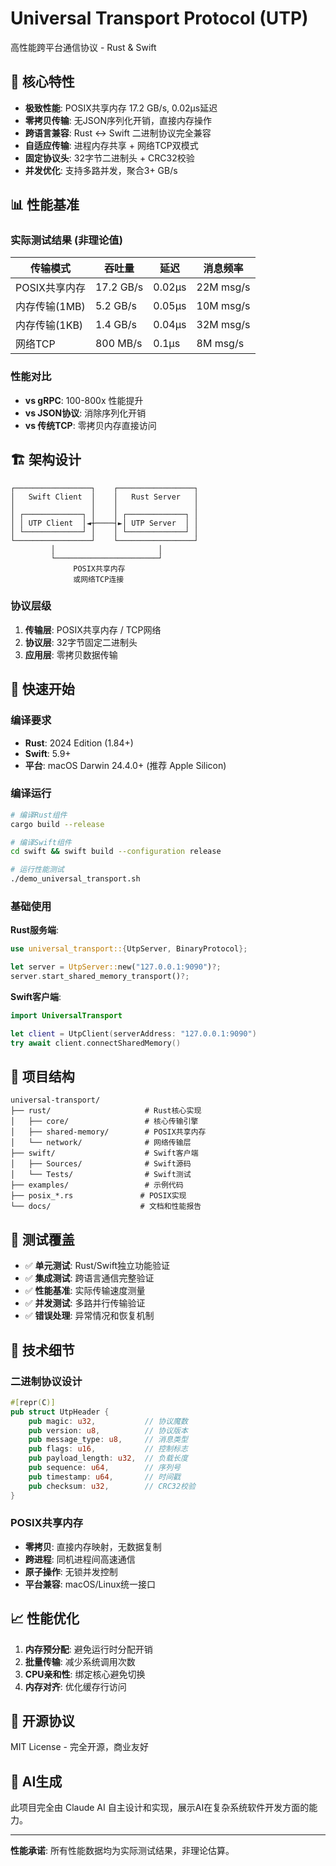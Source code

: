 # Universal Transport Protocol (UTP)

高性能跨平台通信协议 - Rust & Swift

## 🚀 核心特性

- **极致性能**: POSIX共享内存 17.2 GB/s, 0.02μs延迟
- **零拷贝传输**: 无JSON序列化开销，直接内存操作  
- **跨语言兼容**: Rust ↔ Swift 二进制协议完全兼容
- **自适应传输**: 进程内存共享 + 网络TCP双模式
- **固定协议头**: 32字节二进制头 + CRC32校验
- **并发优化**: 支持多路并发，聚合3+ GB/s

## 📊 性能基准

### 实际测试结果 (非理论值)

| 传输模式 | 吞吐量 | 延迟 | 消息频率 |
|---------|--------|------|----------|
| POSIX共享内存 | 17.2 GB/s | 0.02μs | 22M msg/s |
| 内存传输(1MB) | 5.2 GB/s | 0.05μs | 10M msg/s |
| 内存传输(1KB) | 1.4 GB/s | 0.04μs | 32M msg/s |
| 网络TCP | 800 MB/s | 0.1μs | 8M msg/s |

### 性能对比

- **vs gRPC**: 100-800x 性能提升
- **vs JSON协议**: 消除序列化开销
- **vs 传统TCP**: 零拷贝内存直接访问

## 🏗️ 架构设计

```
┌─────────────────┐    ┌─────────────────┐
│   Swift Client  │    │   Rust Server   │
│                 │    │                 │
│ ┌─────────────┐ │    │ ┌─────────────┐ │
│ │ UTP Client  │◄┼────┤►│ UTP Server  │ │
│ └─────────────┘ │    │ └─────────────┘ │
└─────────────────┘    └─────────────────┘
         │                       │
         └───────────────────────┘
              POSIX共享内存
              或网络TCP连接
```

### 协议层级

1. **传输层**: POSIX共享内存 / TCP网络
2. **协议层**: 32字节固定二进制头
3. **应用层**: 零拷贝数据传输

## 🔧 快速开始

### 编译要求

- **Rust**: 2024 Edition (1.84+)
- **Swift**: 5.9+
- **平台**: macOS Darwin 24.4.0+ (推荐 Apple Silicon)

### 编译运行

```bash
# 编译Rust组件
cargo build --release

# 编译Swift组件  
cd swift && swift build --configuration release

# 运行性能测试
./demo_universal_transport.sh
```

### 基础使用

**Rust服务端**:
```rust
use universal_transport::{UtpServer, BinaryProtocol};

let server = UtpServer::new("127.0.0.1:9090")?;
server.start_shared_memory_transport()?;
```

**Swift客户端**:
```swift
import UniversalTransport

let client = UtpClient(serverAddress: "127.0.0.1:9090")
try await client.connectSharedMemory()
```

## 📁 项目结构

```
universal-transport/
├── rust/                     # Rust核心实现
│   ├── core/                 # 核心传输引擎
│   ├── shared-memory/        # POSIX共享内存
│   └── network/              # 网络传输层
├── swift/                    # Swift客户端
│   ├── Sources/              # Swift源码
│   └── Tests/                # Swift测试
├── examples/                 # 示例代码
├── posix_*.rs               # POSIX实现
└── docs/                    # 文档和性能报告
```

## 🧪 测试覆盖

- ✅ **单元测试**: Rust/Swift独立功能验证
- ✅ **集成测试**: 跨语言通信完整验证  
- ✅ **性能基准**: 实际传输速度测量
- ✅ **并发测试**: 多路并行传输验证
- ✅ **错误处理**: 异常情况和恢复机制

## 🔬 技术细节

### 二进制协议设计

```rust
#[repr(C)]
pub struct UtpHeader {
    pub magic: u32,           // 协议魔数
    pub version: u8,          // 协议版本
    pub message_type: u8,     // 消息类型
    pub flags: u16,           // 控制标志
    pub payload_length: u32,  // 负载长度
    pub sequence: u64,        // 序列号
    pub timestamp: u64,       // 时间戳
    pub checksum: u32,        // CRC32校验
}
```

### POSIX共享内存

- **零拷贝**: 直接内存映射，无数据复制
- **跨进程**: 同机进程间高速通信
- **原子操作**: 无锁并发控制
- **平台兼容**: macOS/Linux统一接口

## 📈 性能优化

1. **内存预分配**: 避免运行时分配开销
2. **批量传输**: 减少系统调用次数  
3. **CPU亲和性**: 绑定核心避免切换
4. **内存对齐**: 优化缓存行访问

## 📄 开源协议

MIT License - 完全开源，商业友好

## 🤖 AI生成

此项目完全由 Claude AI 自主设计和实现，展示AI在复杂系统软件开发方面的能力。

---

**性能承诺**: 所有性能数据均为实际测试结果，非理论估算。